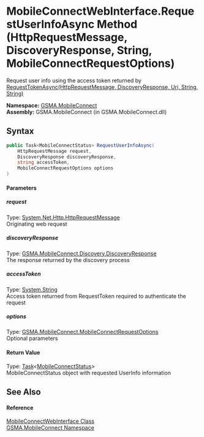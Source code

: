 MobileConnectWebInterface.RequestUserInfoAsync Method (HttpRequestMessage, DiscoveryResponse, String, MobileConnectRequestOptions)
==================================================================================================================================
Request user info using the access token returned by [RequestTokenAsync(HttpRequestMessage, DiscoveryResponse, Uri, String, String)][1]

**Namespace:** [GSMA.MobileConnect][2]  
**Assembly:** GSMA.MobileConnect (in GSMA.MobileConnect.dll)

Syntax
------

```csharp
public Task<MobileConnectStatus> RequestUserInfoAsync(
	HttpRequestMessage request,
	DiscoveryResponse discoveryResponse,
	string accessToken,
	MobileConnectRequestOptions options
)
```

#### Parameters

##### *request*
Type: [System.Net.Http.HttpRequestMessage][3]  
Originating web request

##### *discoveryResponse*
Type: [GSMA.MobileConnect.Discovery.DiscoveryResponse][4]  
The response returned by the discovery process

##### *accessToken*
Type: [System.String][5]  
Access token returned from RequestToken required to authenticate the request

##### *options*
Type: [GSMA.MobileConnect.MobileConnectRequestOptions][6]  
Optional parameters

#### Return Value
Type: [Task][7]&lt;[MobileConnectStatus][8]>  
MobileConnectStatus object with requested UserInfo information

See Also
--------

#### Reference
[MobileConnectWebInterface Class][9]  
[GSMA.MobileConnect Namespace][2]  

[1]: RequestTokenAsync.md
[2]: ../README.md
[3]: http://msdn.microsoft.com/en-us/library/hh159020
[4]: ../../GSMA.MobileConnect.Discovery/DiscoveryResponse/README.md
[5]: http://msdn.microsoft.com/en-us/library/s1wwdcbf
[6]: ../MobileConnectRequestOptions/README.md
[7]: http://msdn.microsoft.com/en-us/library/dd321424
[8]: ../MobileConnectStatus/README.md
[9]: README.md
[10]: ../../_icons/Help.png
